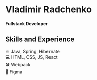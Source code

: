 # Vladimir Radchenko
#### Fullstack Developer

## Skills and Experience
  ⚛ Java, Spring, Hibernate </br>
  💻 HTML, CSS, JS, React </br>
  🛠 Webpack</br>
  🎨 Figma</br>







